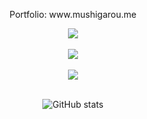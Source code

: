 
<div align="center"">
    <p>Portfolio: www.mushigarou.me</p>
    <img src="https://skillicons.dev/icons?i=figma,html,css,bootstrap,react,nextjs" />
  </div>
<br>
  <div align="center">
    <img src="https://skillicons.dev/icons?i=c,cpp,js,ts,py" />
  </div>
<br>
</div>
  <div align="center">
    <img src="https://skillicons.dev/icons?i=git,bash,linux,postgres,md" />
  </div>
<br>

<div align="center">

  ![GitHub stats](https://github-readme-stats.vercel.app/api?username=Mushigarou&show_icons=true&theme=radical)
</div>

<!--
**Mushigarou/Mushigarou** is a ✨ _special_ ✨ repository because its `README.md` (this file) appears on your GitHub profile.

Here are some ideas to get you started:


- 🌱 I’m currently learning ...
- 👯 I’m looking to collaborate on ...
- 🤔 I’m looking for help with ...
- 💬 Ask me about ... 
- 📫 How to reach me: ...
- 😄 Pronouns: ...
- ⚡ Fun fact: ...
-->
